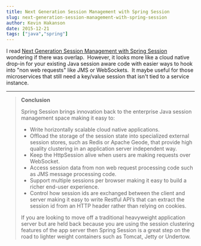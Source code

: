 ```yaml
---
title: Next Generation Session Management with Spring Session
slug: next-generation-session-management-with-spring-session
author: Kevin Hakanson
date: 2015-12-21
tags: ["java","spring"]
---
```

I read [Next Generation Session Management with Spring Session](http://www.infoq.com/articles/Next-Generation-Session-Management-with-Spring-Session) wondering if there was overlap.  However, it looks more like a cloud native drop-in for your existing Java session aware code with easier ways to hook into "non web requests" like JMS or WebSockets.  It maybe useful for those microservices that still need a key/value session that isn't tied to a service instance.

* * *

> **Conclusion**
>
>Spring Session brings innovation back to the enterprise Java session management space making it easy to:
>
> * Write horizontally scalable cloud native applications.
> * Offload the storage of the session state into specialized external session stores, such as Redis or Apache Geode, that provide high quality clustering in an application server independent way.
> * Keep the HttpSession alive when users are making requests over WebSocket.
> * Access session data from non web request processing code such as JMS message processing code.
> * Support multiple sessions per browser making it easy to build a richer end-user experience.
> * Control how session ids are exchanged between the client and server making it easy to write Restful API’s that can extract the session id from an HTTP header rather than relying on cookies.
>
> If you are looking to move off a traditional heavyweight application server but are held back because you are using the session clustering features of the app server then Spring Session is a great step on the road to lighter weight containers such as Tomcat, Jetty or Undertow.